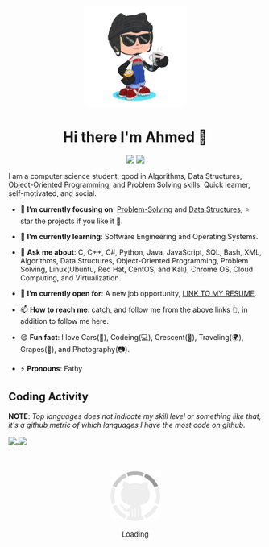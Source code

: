 
<div align="center">
	<img src="GitHub.png" width="200" height="200">
  <h1>Hi there I'm Ahmed 👋</h1>
  <p>
    <a href="https://www.linkedin.com/in/ahmmohfat18/" target="_blank" rel="noopener noreferrer"><img src="https://img.shields.io/badge/linkedin-%230177B5?style=flat&logo=linkedin&logoColor=white"/></a>
    <a href="https://dev.to/ahmmohfat18" target="_blank" rel="noopener noreferrer"><img src="https://img.shields.io/badge/DEV-%230A0A0A.svg?&style=flat-square&logo=DEV.to&logoColor=white"/></a>
  </p>
</div>

I am a computer science student, good in Algorithms, Data Structures, Object-Oriented Programming, and Problem Solving skills. Quick learner, self-motivated, and social.

- 🎯 **I’m currently focusing on**: [Problem-Solving](https://github.com/ahmmohfat18/Problem-Solving) and [Data Structures](https://github.com/ahmmohfat18/Data-Structures), ⭐️ star the projects if you like it 🤩.

- 🌱 **I’m currently learning**: Software Engineering and Operating Systems.

- 💬 **Ask me about**: C, C++, C#, Python, Java, JavaScript, SQL, Bash, XML, Algorithms, Data Structures, Object-Oriented Programming, Problem Solving, Linux(Ubuntu, Red Hat, CentOS, and Kali), Chrome OS, Cloud Computing, and Virtualization.

- 🤔 **I’m currently open for**: A new job opportunity, [LINK TO MY RESUME](https://flowcv.io/resume/feedback/lMhKFXfgJjf8).

- 📫 **How to reach me**: catch, and follow me from the above links 👆, in addition to follow me here.

- 😄 **Fun fact**: I love Cars(🚗), Codeing(💻), Crescent(🌙), Traveling(🌍), Grapes(🍇), and Photography(📷).

- ⚡ **Pronouns**: Fathy


## Coding Activity

**NOTE**: *Top languages does not indicate my skill level or something like that, it's a github metric of which languages I have the most code on github.*

<a href="https://github.com/anuraghazra/github-readme-stats">
  <img align="center" src="https://github-readme-stats.vercel.app/api?username=ahmmohfat18&count_private=true&show_icons=true&theme=radical&hide_border=false" />
</a>
<a href="https://github.com/anuraghazra/convoychat">
  <img align="center" src="https://github-readme-stats.vercel.app/api/top-langs/?username=ahmmohfat18&layout=compact&theme=radical&hide_border=false" />
</a>

<div align="center">
	<br>
	<br>
	<br>
	<img src="GitHub.gif" width="100" height="100">
	<p>Loading</p>
</div>
